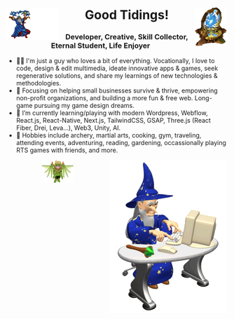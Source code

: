 <div align="center">

<h1><img align="left" src="wizardmagic.gif" width="120px" /> Good Tidings! <img align="right" src="sc_warpgate.gif" width="72px" /></h1>

### Developer, Creative, Skill Collector, Eternal Student, Life Enjoyer

</div>

- 👨‍💻 I'm just a guy who loves a bit of everything. Vocationally, I love to code, design & edit multimedia, ideate innovative apps & games, seek regenerative solutions, and share my learnings of new technologies & methodologies.
- 👀 Focusing on helping small businesses survive & thrive, empowering non-profit organizations, and building a more fun & free web. Long-game pursuing my game design dreams.
- 🌱 I’m currently learning/playing with modern Wordpress, Webflow, React.js, React-Native, Next.js, TailwindCSS, GSAP, Three.js (React Fiber, Drei, Leva...), Web3, Unity, AI.
- 🏹 Hobbies include archery, martial arts, cooking, gym, traveling, attending events, adventuring, reading, gardening, occassionally playing RTS games with friends, and more.

<div align="center">

<img align="right" src="wizard.gif" />

<img align="center" src="lavi.gif" width="72px" />

</div>
